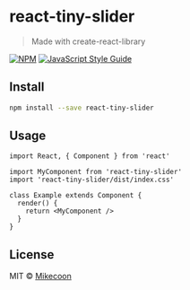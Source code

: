 # react-tiny-slider

> Made with create-react-library

[![NPM](https://img.shields.io/npm/v/react-tiny-slider.svg)](https://www.npmjs.com/package/react-tiny-slider) [![JavaScript Style Guide](https://img.shields.io/badge/code_style-standard-brightgreen.svg)](https://standardjs.com)

## Install

```bash
npm install --save react-tiny-slider
```

## Usage

```tsx
import React, { Component } from 'react'

import MyComponent from 'react-tiny-slider'
import 'react-tiny-slider/dist/index.css'

class Example extends Component {
  render() {
    return <MyComponent />
  }
}
```

## License

MIT © [Mikecoon](https://github.com/Mikecoon)
